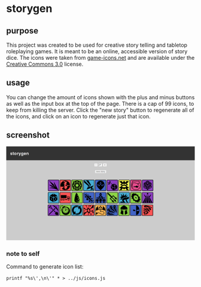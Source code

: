 # storygen

## purpose
This project was created to be used for creative story telling and tabletop roleplaying games. It is meant to 
be an online, accessible version of story dice. The icons were taken from 
[game-icons.net](http://game-icons.net) and are available under the 
[Creative Commons 3.0](http://creativecommons.org/licenses/by/3.0/) license.

## usage
You can change the amount of icons shown with the plus and minus buttons as 
well as the input box at the top of the page. There is a cap of 99 icons, to 
keep from killing the server. Click the "new story" button to regenerate all of
the icons, and click on an icon to regenerate just that icon.

## screenshot
![screenshot](screenshot.png) 

### note to self
Command to generate icon list:
```
printf "%s\',\n\'" * > ../js/icons.js 
```
